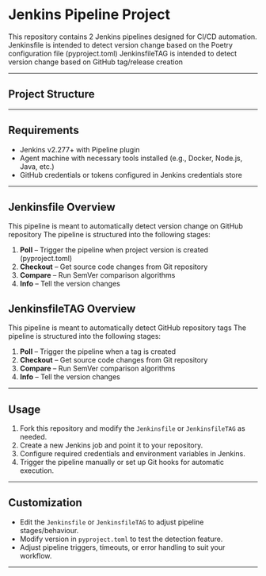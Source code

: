 # Jenkins Pipeline Project

This repository contains 2 Jenkins pipelines designed for CI/CD automation.
Jenkinsfile is intended to detect version change based on the Poetry configuration file (pyproject.toml)
JenkinsfileTAG is intended to detect version change based on GitHub tag/release creation

---

## Project Structure

---

## Requirements

- Jenkins v2.277+ with Pipeline plugin
- Agent machine with necessary tools installed (e.g., Docker, Node.js, Java, etc.)
- GitHub credentials or tokens configured in Jenkins credentials store

---

## Jenkinsfile Overview

This pipeline is meant to automatically detect version change on GitHub repository
The pipeline is structured into the following stages:

1. **Poll** – Trigger the pipeline when project version is created (pyproject.toml)
2. **Checkout** – Get source code changes from Git repository
3. **Compare** – Run SemVer comparison algorithms
4. **Info** – Tell the version changes

## JenkinsfileTAG Overview

This pipeline is meant to automatically detect GitHub repository tags
The pipeline is structured into the following stages:

1. **Poll** – Trigger the pipeline when a tag is created
2. **Checkout** – Get source code changes from Git repository
3. **Compare** – Run SemVer comparison algorithms
4. **Info** – Tell the version changes

---

## Usage

1. Fork this repository and modify the `Jenkinsfile` or `JenkinsfileTAG` as needed.
2. Create a new Jenkins job and point it to your repository.
3. Configure required credentials and environment variables in Jenkins.
4. Trigger the pipeline manually or set up Git hooks for automatic execution.

---

## Customization

- Edit the `Jenkinsfile` or `JenkinsfileTAG` to adjust pipeline stages/behaviour.
- Modify version in `pyproject.toml` to test the detection feature.
- Adjust pipeline triggers, timeouts, or error handling to suit your workflow.

---
